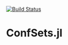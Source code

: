 [![Build Status](https://travis-ci.com/bergio13/ConfSets.jl.svg?branch=master)](https://travis-ci.com/bergio13/ConfSets.jl)

# ConfSets.jl
